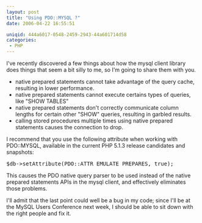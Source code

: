 ```yaml
---
layout: post
title: "Using PDO::MYSQL ?"
date: 2006-04-22 16:55:51

uniqid: 444a6017-0548-2459-2943-44a601714d58
categories: 
 - PHP
---
```

<p>I've recently discovered a few things about how the mysql client library does things that seem a bit silly to me, so I'm going to share them with you.   </p>
<p><ul>
<li>native prepared statements cannot take advantage of the query cache, resulting in lower performance.
 <li>native prepared statements cannot execute certains types of queries, like &quot;SHOW TABLES&quot;
 <li>native prepared statements don't correctly communicate column lengths for certain other &quot;SHOW&quot; queries, resulting in garbled results.
 <li>calling stored procedures multiple times using native prepared statements causes the connection to drop.
   </ul>
<p>I recommend that you use the following attribute when working with PDO::MYSQL, available in the current PHP 5.1.3 release candidates and snapshots:   </p>
<pre class="phpcode">$db-&gt;setAttribute(PDO::ATTR_EMULATE_PREPARES, true);</pre><p>This causes the PDO native query parser to be used instead of the native prepared statements APIs in the mysql client, and effectively eliminates those problems.   </p>
<p>I'll admit that the last point could well be a bug in my code; since I'll be at the MySQL Users Conference next week, I should be able to sit down with the right people and fix it.   </p>
